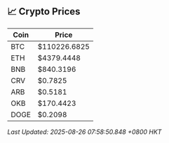## 📈 Crypto Prices

| Coin | Price |
| ---- | ----- |
| BTC | $110226.6825 |
| ETH | $4379.4448 |
| BNB | $840.3196 |
| CRV | $0.7825 |
| ARB | $0.5181 |
| OKB | $170.4423 |
| DOGE | $0.2098 |

_Last Updated: 2025-08-26 07:58:50.848 +0800 HKT_